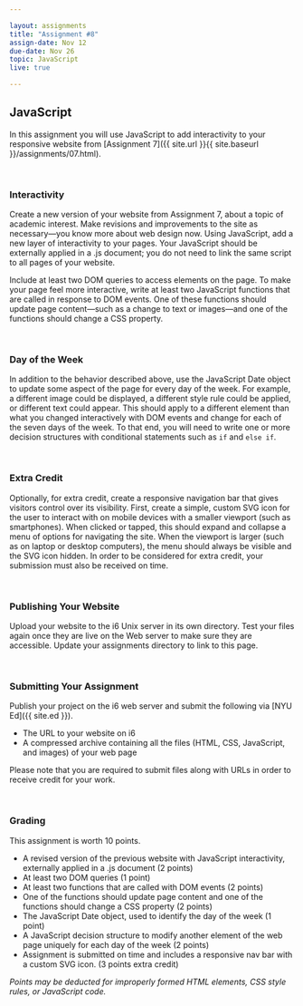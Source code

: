 ```yaml
---

layout: assignments
title: "Assignment #8"
assign-date: Nov 12
due-date: Nov 26
topic: JavaScript
live: true

---
```


## JavaScript
In this assignment you will use JavaScript to add interactivity to your responsive website from [Assignment 7]({{ site.url }}{{ site.baseurl }}/assignments/07.html).

<div class="section-break"><br></div>

### Interactivity
Create a new version of your website from Assignment 7, about a topic of academic interest. Make revisions and improvements to the site as necessary—you know more about web design now. Using JavaScript, add a new layer of interactivity to your pages. Your JavaScript should be externally applied in a .js document; you do not need to link the same script to all pages of your website.

Include at least two DOM queries to access elements on the page. To make your page feel more interactive, write at least two JavaScript functions that are called in response to DOM events. One of these functions should update page content—such as a change to text or images—and one of the functions should change a CSS property.

<div class="section-break"><br></div>

### Day of the Week
In addition to the behavior described above, use the JavaScript Date object to update some aspect of the page for every day of the week. For example, a different image could be displayed, a different style rule could be applied, or different text could appear. This should apply to a different element than what you changed interactively with DOM events and change for each of the seven days of the week. To that end, you will need to write one or more decision structures with conditional statements such as `if` and `else if`.

<div class="section-break"><br></div>

### Extra Credit
Optionally, for extra credit, create a responsive navigation bar that gives visitors control over its visibility. First, create a simple, custom SVG icon for the user to interact with on mobile devices with a smaller viewport (such as smartphones). When clicked or tapped, this should expand and collapse a menu of options for navigating the site. When the viewport is larger (such as on laptop or desktop computers), the menu should always be visible and the SVG icon hidden. In order to be considered for extra credit, your submission must also be received on time.

<div class="section-break"><br></div>

### Publishing Your Website
Upload your website to the i6 Unix server in its own directory. Test your files again once they are live on the Web server to make sure they are accessible. Update your assignments directory to link to this page.

<div class="section-break"><br></div>

### Submitting Your Assignment
Publish your project on the i6 web server and submit the following via [NYU Ed]({{ site.ed }}).

- The URL to your website on i6
- A compressed archive containing all the files (HTML, CSS, JavaScript, and images) of your web page  

Please note that you are required to submit files along with URLs in order to receive credit for your work.

<div class="section-break"><br></div>

### Grading
This assignment is worth 10 points.

- A revised version of the previous website with JavaScript interactivity, externally applied in a .js document (2 points)
- At least two DOM queries (1 point)
- At least two functions that are called with DOM events (2 points)
- One of the functions should update page content and one of the functions should change a CSS property (2 points)
- The JavaScript Date object, used to identify the day of the week (1 point)
- A JavaScript decision structure to modify another element of the web page uniquely for each day of the week (2 points)
- Assignment is submitted on time and includes a responsive nav bar with a custom SVG icon. (3 points extra credit)

*Points may be deducted for improperly formed HTML elements, CSS style rules, or JavaScript code.*